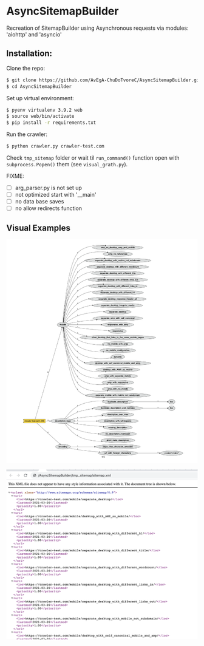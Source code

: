 # AsyncSitemapBuilder

Recreation of SitemapBuilder using Asynchronous requests via modules: 'aiohttp' and 'asyncio'


## Installation:

Clone the repo:
```bash
$ git clone https://github.com/AvEgA-ChuDoTvoreC/AsyncSitemapBuilder.git
$ cd AsyncSitemapBuilder
```
Set up virtual environment:
```bash
$ pyenv virtualenv 3.9.2 web
$ source web/bin/activate
$ pip install -r requirements.txt
```
Run the crawler:
```bash
$ python crawler.py crawler-test.com
```
Check ```tmp_sitemap``` folder or wait til ```run_command()``` function open with ```subprocess.Popen()``` them (see ```visual_grath.py```).

FIXME: 
 - [ ] arg_parser.py is not set up
 - [ ] not optimized start with '__main'
 - [ ] no data base saves
 - [ ] no allow redirects function

## Visual Examples


![graphviz ex](https://github.com/AvEgA-ChuDoTvoreC/AsyncSitemapBuilder/blob/main/pic/graphviz_ex.png)

![element_tree_ex](https://github.com/AvEgA-ChuDoTvoreC/AsyncSitemapBuilder/blob/main/pic/element_tree_ex.png)